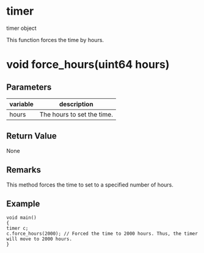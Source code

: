# timer

timer object

  


This function forces the time by hours.

# void force_hours(uint64 hours)

## Parameters

variable| description  
---|---  
hours | The hours to set the time.  
  
## Return Value

None

## Remarks

This method forces the time to set to a specified number of hours.

## Example
    
    
    void main()
    {
    timer c;
    c.force_hours(2000); // Forced the time to 2000 hours. Thus, the timer will move to 2000 hours.
    }
    
